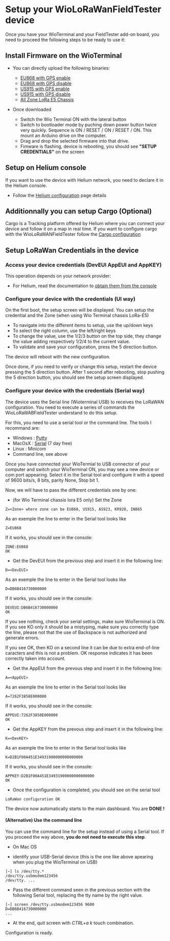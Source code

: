 # Setup your WioLoRaWanFieldTester device

Once you have your WioTerminal and your FieldTester add-on board, you need to proceed the following steps to be ready to use it:

## Install Firmware on the WioTerminal

- You can directly upload the following binaries:
  * [EU868 with GPS enable](../binaries/WioLoRaWANFieldTester_EU868_GPS.uf2)
  * [EU868 with GPS disable](../binaries/WioLoRaWANFieldTester_EU868_NOGPS.uf2)
  * [US915 with GPS enable](../binaries/WioLoRaWANFieldTester_US915_GPS.uf2)
  * [US915 with GPS disable](../binaries/WioLoRaWANFieldTester_US915_NOGPS.uf2)
  * [All Zone LoRa E5 Chassis](../binaries/WioLoRaWANFieldTester_LoRaE5.uf2)

- Once downloaded
  * Switch the Wio Terminal ON with the lateral button
  * Switch to bootloader mode by puching down power button twice very quickly. Sequence is ON / RESET / ON / RESET / ON. This mount an Arduino drive on the computer.
  * Drag and drop the selected firmware into that drive.
  * Fimware is flashing, device is rebooting, you should see **"SETUP CREDENTIALS"** on the screen

## Setup on Helium console

If you want to use the device with Helium network, you need to declare it in the Helium console.
- Follow the [Helium configuration](ConfigureHelium.md) page details

## Additionnally you can setup Cargo (Optional)

Cargo is a Tracking platform offered by Helium where you can connect your device and follow it on a map in real time. If you want to configure cargo with the WioLoRaWANFieldTester follow the [Cargo configuration](ConfigureCargo.md) 

## Setup LoRaWan Credentials in the device

### Access your device credentials (DevEUI AppEUI and AppKEY)

This operation depends on your network provider:

- For Helium, read the documentation to [obtain them from the console](ObtainCredsFromHelium.md)  

### Configure your device with the credentials (UI way)

On the first boot, the setup screen will be displayed. You can setup the credential and the Zone (when using Wio Terminal chassis LoRa-E5)
 - To navigate into the different items to setup, use the up/down keys
 - To select the right column, use the left/right keys
 - To change the value, use the 1/2/3 button on the top side, they change the value adding respectively 1/2/4 to the current value.
 - To validate and save your configuration, press the 5 direction button.

The device will reboot with the new configuration. 

Once done, if you need to verify or change this setup, restart the device pressing the 5 direction button. After 1 second after rebooting, stop pushing the 5 direction button, you should see the setup screen displayed. 


### Configure your device with the credentials (Serial way)

The device uses the Serial line (Wioterminal USB) to receives the LoRaWAN configuration. You need to execute a series of commands the WioLoRaWABFieldTester understand to do this setup.

For this, you need to use a serial tool or the command line. The tools I recommand are:
- Windows : [Putty](https://www.putty.org/)
- MacOsX : [Serial](https://www.decisivetactics.com/products/serial/) (7 day free)
- Linux : Minicom 
- Command line, see above

Once you have connected your WioTermial to USB connector of your computer and switch your WioTerminal ON, you may see a new device or com port appearing. Select it in the Serial tool and configure it with a speed of 9600 bits/s, 8 bits, parity None, Stop bit 1.

Now, we will have to pass the different credentials one by one:

* (for Wio Terminal chassis lora E5 only) Set the Zone
```
Z=<Zone> where zone can be EU868, US915, AS923, KR920, IN865
```
As an exemple the line to enter in the Serial tool looks like
```
Z=EU868
```
If it works, you should see in the console:
```
ZONE:EU868
OK
```

* Get the DevEUI from the previous step and insert it in the following line:
```
D=<DevEUI>
```
As an exemple the line to enter in the Serial tool looks like
```
D=DB6B416730000000
```
If it works, you should see in the console:
```
DEVEUI:DB6B416730000000
OK
```
If you see nothing, check your serial settings, make sure WioTerminal is ON. If you see KO only it should be a mistyping, make sure you correctly type the line, please not that the use of Backspace is not authorized and generate errors.

If you see OK, then KO on a second line it can be due to extra end-of-line caracters and this is not a problem. OK response indicates it has been correctly taken into account.

* Get the AppEUI from the prevous step and insert it in the following line:
```
A=<AppEUI>
```
As an exemple the line to enter in the Serial tool looks like
```
A=7262F3850E000000
```
If it works, you should see in the console:
```
APPEUI:7262F3850E000000
OK
```

* Get the AppKEY from the prevous step and insert it in the following line:
```
K=<DevKEY>
```
As an exemple the line to enter in the Serial tool looks like
```
K=D2B1F00A451E34931900000000000000
```
If it works, you should see in the console:
```
APPKEY:D2B1F00A451E34931900000000000000
OK
```

* Once the configuration is completed, you should see on the serial tool
```
LoRaWan configuration OK
```

The device now automatically starts to the main dashboard. You are **DONE !**


#### (Alternative) Use the command line

You can use the command line for the setup instead of using a Serial tool. If you proceed the way above, **you do not need to execute this step**.

* On Mac OS
- identify your USB-Serial device (this is the one like above apearing when you plug the WioTerminal on USB)
```
[~] ls /dev/tty.*
/dev/tty.usbmodem123456
/dev/tty. ...
```
- Pass the different command seen in the previous section with the following Serial tool, replacing the tty name by the right value.
```
[~] screen /dev/tty.usbmodem123456 9600
D=DB6B416730000000
...
```
- At the end, quit screen with _CTRL+a k_ touch combination. 







Configuration is ready.
